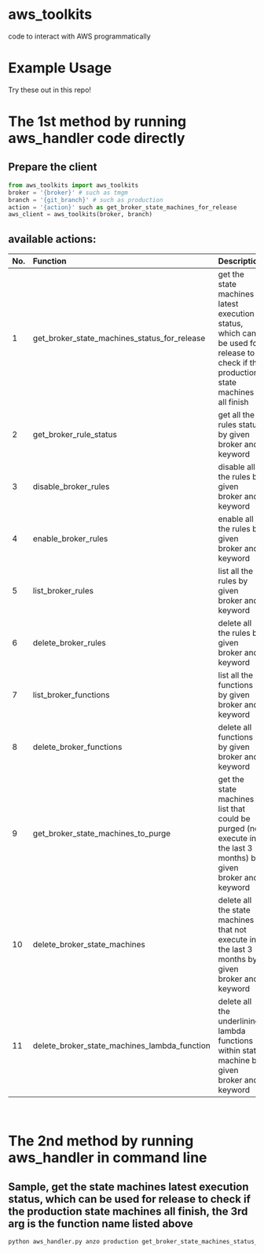# aws_toolkits
code to interact with AWS programmatically 

# Example Usage
Try these out in this repo!

# The 1st method by running aws_handler code directly
## Prepare the client
```python
from aws_toolkits import aws_toolkits
broker = '{broker}' # such as tmgm
branch = '{git_branch}' # such as production
action = '{action}' such as get_broker_state_machines_for_release
aws_client = aws_toolkits(broker, branch)
```

## available actions:
|  No. |  Function  |  Description  |
|  :-  |  :------   |  :----------  |
|  1   |get_broker_state_machines_status_for_release  |  get the state machines latest execution status, which can be used for release to check if the production state machines all finish |
|  2   |get_broker_rule_status  |  get all the rules status by given broker and keyword |
|  3   |disable_broker_rules  |  disable all the rules by given broker and keyword |
|  4   |enable_broker_rules  |  enable all the rules by given broker and keyword |
|  5   |list_broker_rules  |  list all the rules by given broker and keyword |
|  6   |delete_broker_rules  |  delete all the rules by given broker and keyword |
|  7   |list_broker_functions  |  list all the functions by given broker and keyword |
|  8   |delete_broker_functions  |  delete all functions by given broker and keyword |
|  9   |get_broker_state_machines_to_purge  |  get the state machines list that could be purged (not execute in the last 3 months) by given broker and keyword |
|  10   |delete_broker_state_machines  |  delete all the state machines that not execute in the last 3 months by given broker and keyword |
|  11  |delete_broker_state_machines_lambda_function  | delete all the underlining lambda functions within state machine by given broker and keyword  |
<br>

# The 2nd method by running aws_handler in command line
## Sample, get the state machines latest execution status, which can be used for release to check if the production state machines all finish, the 3rd arg is the function name listed above
```python
python aws_handler.py anzo production get_broker_state_machines_status_for_release
```
